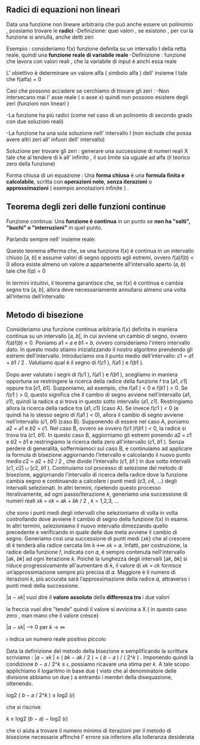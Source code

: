 
## Radici di equazioni non lineari

Data una funzione non lineare arbitraria che può anche essere un polinomio , possiamo trovare le **radici** 
-Definizione: quei valori , se esistono , per cui la funzione si annulla, anche detti zeri

Esempio : consideriamo f(x) funzione definita su un intervallo I della retta reale, quindi una **funzione reale di variabile reale** 
-Definizione : funzione che lavora con valori reali , che la variabile di input è anchì essa reale

L' obiettivo è determinare un valore alfa ( simbolo alfa ) dell' insieme I tale che f(alfa) = 0

Casi che possono accadere  se cerchiamo di trovare gli zeri :
-Non intersecano mai l' asse reale ( o asse x) quindi non possono esistere degli zeri (funzioni non lineari )

-La funzione ha più radici  (come nel caso di un polinomio di secondo grado con due soluzioni reali) 

-La funzione ha una sola soluzione nell' intervallo I (non esclude che possa avere altri zeri all' infuori dell' intervallo)


Soluzione per trovare gli zeri :
generare una successione di numeri reali X tale che al tendere di k all' infinito , il suo limite sia uguale ad alfa (il teorico zero della funzione)

Forma chiusa di un equazione : Una **forma chiusa** è una **formula finita e calcolabile**, scritta con **operazioni note**, **senza iterazioni** o **approssimazioni** ( esempio annotazioni infinite ) .

## Teorema degli zeri delle funzioni continue

Funzione continua: Una **funzione è continua** in un punto se **non ha "salti", "buchi" o "interruzioni"** in quel punto.



Parlando sempre nell' insieme reale:

Questo teorema afferma che, se una funzione 𝑓(𝑥) è continua in un intervallo chiuso [𝑎, 𝑏] e assume valori di segno opposto agli estremi, ovvero 𝑓(𝑎)𝑓(𝑏) < 0 allora esiste almeno un valore 𝛼 appartenente all’intervallo aperto (𝑎, 𝑏) tale che 𝑓(𝛼) = 0

In termini intuitivi, il teorema garantisce che, se 𝑓(𝑥) è continua e cambia segno tra [𝑎, 𝑏], allora deve necessariamente annullarsi almeno una volta all’interno dell’intervallo

## Metodo di bisezione

Consideriamo una funzione continua arbitraria 𝑓(𝑥) definita in maniera continua su un intervallo [𝑎, 𝑏], in cui avviene un cambio di segno, ovvero 𝑓(𝑎)𝑓(𝑏) < 0. Poniamo 𝑎1 = 𝑎 e 𝑏1 = 𝑏, ovvero consideriamo l'intero intervallo dato.
In questo modo stiamo inizializzando il nostro algoritmo prendendo gli estremi dell'intervallo. 
Introduciamo ora il punto medio dell’intervallo: 
𝑐1 = 𝑎1 + 𝑏1  / 2 .
Valutiamo qual è il segno di 𝑓(𝑐1 ), 𝑓(𝑎1 ) e 𝑓(𝑏1 ). 

Dopo aver valutato i segni di 𝑓(𝑐1 ), 𝑓(𝑎1 ) e 𝑓(𝑏1 ), scegliamo in maniera opportuna se restringere la ricerca della radice della funzione 𝑓 tra [𝑎1, 𝑐1] oppure tra [𝑐1, 𝑏1]. 
Supponiamo, ad esempio, che 𝑓(𝑎1 ) < 0 e 𝑓(𝑏1 ) > 0. Se 𝑓(𝑐1 ) > 0, questo significa che il cambio di segno avviene nell’intervallo (𝑎1, 𝑐1), quindi la radice 𝛼 si trova in questo sotto intervallo (𝑎1, 𝑐1). Restringiamo allora la ricerca della radice tra (𝑎1, 𝑐1) (caso A). Se invece 𝑓(𝑐1 ) < 0 (e quindi ha lo stesso segno di 𝑓(𝑎1 ) < 0), allora il cambio di segno avviene nell’intervallo (𝑐1, 𝑏1) (caso B). 
Supponendo di essere nel caso A, poniamo 𝑎2 = 𝑎1 e 𝑏2 = 𝑐1. Nel caso B, ovvero se ovvero 𝑓(𝑐1 )𝑓(𝑏1 ) < 0, la radice si trova tra (𝑐1, 𝑏1). In questo caso B, aggiorniamo gli estremi ponendo 𝑎2 = 𝑐1 e 𝑏2 = 𝑏1 e restringiamo la ricerca della zero all'intervallo (𝑐1, 𝑏1 ). Senza perdere di generalità, soffermiamoci sul caso B, e continuiamo ad applicare la formula di bisezione aggiornando l’intervallo e calcolando il nuovo punto medio 𝑐2 = 𝑎2 + 𝑏2 /  2 , che divide l’intervallo (𝑐1, 𝑏1 ) in due sotto intervalli (𝑐1, 𝑐2] ∪ [𝑐2, 𝑏1 ).
Continuiamo col processo di selezione del metodo di bisezione, aggiornando l’intervallo di ricerca della radice dove la funzione cambia segno e continuando a calcolare i punti medi (𝑐3, 𝑐4, …) degli intervalli selezionati. In altri termini, ripetendo questo processo iterativamente, ad ogni passo/iterazione 𝑘, generiamo una successione di numeri reali  𝑥𝑘 = 𝑐𝑘 = 𝑎𝑘 + 𝑏𝑘 /  2 , 𝑘 = 1,2,3, … 

che sono i punti medi degli intervalli che selezioniamo di volta in volta controllando dove avviene il cambio di segno della funzione 𝑓(𝑥) in esame. In altri termini, selezioniamo il nuovo intervallo dimezzando quello precedente e verificando in quale delle due metà avviene il cambio di segno. Generiamo così una successione di punti medi {𝑥𝑘} che al crescere di 𝑘 tenderà alla radice cercata lim 𝑘→∞ 𝑥𝑘 = 𝛼. Infatti, per costruzione, la radice della funzione 𝑓, indicata con 𝛼, è sempre contenuta nell'intervallo [𝑎𝑘, 𝑏𝑘] ad ogni iterazione 𝑘. Poiché la lunghezza degli intervalli [𝑎𝑘, 𝑏𝑘] si riduce progressivamente all'aumentare di 𝑘, il valore di 𝑥𝑘 = 𝑐𝑘 fornisce un’approssimazione sempre più precisa di 𝛼. Maggiore è il numero di iterazioni 𝑘, più accurata sarà l’approssimazione della radice 𝛼, attraverso i punti medi della successione.


|𝛼 − 𝑥𝑘| vuol dire il **valore assoluto** della **differenza tra** i due valori

la freccia vuol dire "tende" quindi il valore si avvicina a X ( in questo caso zero , man mano che il valore cresce)

|𝛼 − 𝑥𝑘| ⟶ 0 per 𝑘 → ∞

𝜖 indica un numero reale positivo piccolo 


Data la definizione del metodo della bisezione e semplificando la scrittura scriviamo : 
|𝛼 − 𝑥𝑘 | ≤  ( 𝑏𝑘 − 𝑎𝑘  / 2 )  =  ( 𝑏 − 𝑎 )   / ( 2^𝑘 ) .
Imponendo quindi la condizione 𝑏 − 𝑎 /  2^𝑘 ≤ 𝜖, possiamo ricavare una stima per 𝑘. A tale scopo applichiamo il logaritmo in base due ( visto che al denominatore delle divisione abbiamo un due ) a entrambi i membri della disequazione, ottenendo.

log2 ( 𝑏 − 𝑎 /  2^𝑘 ) ≤ log2 (𝜖)

che si riscrive 

k ≥ log2 (𝑏 − 𝑎) − log2 (𝜖)

che ci aiuta a trovare il numero minimo di iterazioni per il metodo di bisezione necessarie affinchè l' errore sia inferiore alla tolleranza desiderata